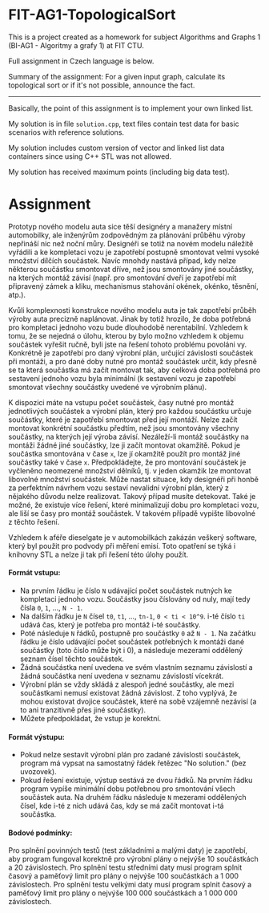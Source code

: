 # FIT-AG1-TopologicalSort

This is a project created as a homework for subject Algorithms and Graphs 1 (BI-AG1 - Algoritmy a grafy 1) at FIT CTU.

Full assignment in Czech language is below.

Summary of the assignment: For a given input graph, calculate its topological sort or if it's not possible, announce the fact.

---

Basically, the point of this assignment is to implement your own linked list.

My solution is in file `solution.cpp`, text files contain test data for basic scenarios with reference solutions.

My solution includes custom version of vector and linked list data containers since using C++ STL was not allowed.

My solution has received maximum points (including big data test).

# Assignment

Prototyp nového modelu auta sice těší designéry a manažery místní automobilky, ale inženýrům zodpovědným za plánování průběhu výroby nepřináší nic než noční můry. Designéři se totiž na novém modelu náležitě vyřádili a ke kompletaci vozu je zapotřebí postupně smontovat velmi vysoké množství dílčích součástek. Navíc mnohdy nastává případ, kdy nelze některou součástku smontovat dříve, než jsou smontovány jiné součástky, na kterých montáž závisí (např. pro smontování dveří je zapotřebí mít připravený zámek a kliku, mechanismus stahování okének, okénko, těsnění, atp.).

Kvůli komplexnosti konstrukce nového modelu auta je tak zapotřebí průběh výroby auta precizně naplánovat. Jinak by totiž hrozilo, že doba potřebná pro kompletaci jednoho vozu bude dlouhodobě nerentabilní. Vzhledem k tomu, že se nejedná o úlohu, kterou by bylo možno vzhledem k objemu součástek vyřešit ručně, byli jste na řešení tohoto problému povoláni vy. Konkrétně je zapotřebí pro daný výrobní plán, určující závislosti součástek při montáži, a pro dané doby nutné pro montáž součástek určit, kdy přesně se ta která součástka má začít montovat tak, aby celková doba potřebná pro sestavení jednoho vozu byla minimální (k sestavení vozu je zapotřebí smontovat všechny součástky uvedené ve výrobním plánu).

K dispozici máte na vstupu počet součástek, časy nutné pro montáž jednotlivých součástek a výrobní plán, který pro každou součástku určuje součástky, které je zapotřebí smontovat před její montáží. Nelze začít montovat konkrétní součástku předtím, než jsou smontovány všechny součástky, na kterých její výroba závisí. Nezáleží-li montáž součástky na montáži žádné jiné součástky, lze ji začít montovat okamžitě. Pokud je součástka smontována v čase `x`, lze jí okamžitě použít pro montáž jiné součástky také v čase `x`. Předpokládejte, že pro montování součástek je vyčleněno neomezené množství dělníků, tj. v jeden okamžik lze montovat libovolné množství součástek. Může nastat situace, kdy designéři při honbě za perfektním návrhem vozu sestaví nevalidní výrobní plán, který z nějakého důvodu nelze realizovat. Takový případ musíte detekovat. Také je možné, že existuje více řešení, které minimalizují dobu pro kompletaci vozu, ale liší se časy pro montáž součástek. V takovém případě vypište libovolné z těchto řešení.

Vzhledem k aféře dieselgate je v automobilkách zakázán veškerý software, který byl použit pro podvody při měření emisí. Toto opatření se týká i knihovny STL a nelze ji tak při řešení této úlohy použít.

#### Formát vstupu:

- Na prvním řádku je číslo `N` udávající počet součástek nutných ke kompletaci jednoho vozu.
Součástky jsou číslovány od nuly, mají tedy čísla `0`, `1`, ..., `N - 1`.
- Na dalším řádku je `N` čísel `t0`, `t1`, ..., `tn-1`, `0 < ti < 10^9`. i-té číslo `ti` udává čas, který je potřeba pro montáž i-té součástky.
- Poté následuje `N` řádků, postupně pro součástky `0` až `N - 1`. Na začátku řádku je číslo udávající počet součástek potřebných k montáži dané součástky (toto číslo může být i 0), a následuje mezerami oddělený seznam čísel těchto součástek.
- Žádná součástka není uvedena ve svém vlastním seznamu závislostí a žádná součástka není uvedena v seznamu závislostí vícekrát.
- Výrobní plán se vždy skládá z alespoň jedné součástky, ale mezi součástkami nemusí existovat žádná závislost. Z toho vyplývá, že mohou existovat dvojice součástek, které na sobě vzájemně nezávisí (a to ani tranzitivně přes jiné součástky).
- Můžete předpokládat, že vstup je korektní.

#### Formát výstupu:

- Pokud nelze sestavit výrobní plán pro zadané závislosti součástek, program má vypsat na samostatný řádek řetězec "No solution." (bez uvozovek).
- Pokud řešení existuje, výstup sestává ze dvou řádků. Na prvním řádku program vypíše minimální dobu potřebnou pro smontování všech součástek auta. Na druhém řádku následuje `N` mezerami oddělených čísel, kde i-té z nich udává čas, kdy se má začít montovat i-tá součástka.

#### Bodové podmínky:

Pro splnění povinných testů (test základními a malými daty) je zapotřebí, aby program fungoval korektně pro výrobní plány o nejvýše 10 součástkách a 20 závislostech.
Pro splnění testu středními daty musí program splnit časový a paměťový limit pro plány o nejvýše 100 součástkách a 1 000 závislostech.
Pro splnění testu velkými daty musí program splnit časový a paměťový limit pro plány o nejvýše 100 000 součástkách a 1 000 000 závislostech.
